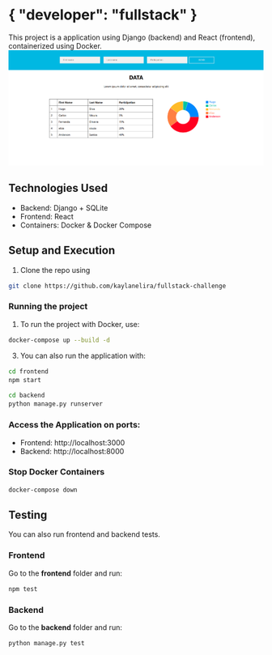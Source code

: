 # { "developer": "fullstack" }

This project is a application using Django (backend) and React (frontend), containerized using Docker.
![layout](image.png)

## Technologies Used
- Backend: Django + SQLite
- Frontend: React
- Containers: Docker & Docker Compose

## Setup and Execution
1. Clone the repo using 
```sh 
git clone https://github.com/kaylanelira/fullstack-challenge
```

### Running the project
1. To run the project with Docker, use:
```sh 
docker-compose up --build -d
```
3. You can also run the application with:
```sh 
cd frontend
npm start
```
```sh 
cd backend
python manage.py runserver
```
### Access the Application on ports:
- Frontend: http://localhost:3000
- Backend: http://localhost:8000

### Stop Docker Containers
```sh 
docker-compose down
```

## Testing
You can also run frontend and backend tests.
### Frontend
Go to the **frontend** folder and run:
```sh 
npm test
```

### Backend
Go to the **backend** folder and run:
```sh 
python manage.py test
```